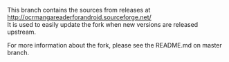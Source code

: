 This branch contains the sources from releases at http://ocrmangareaderforandroid.sourceforge.net/  
It is used to easily update the fork when new versions are released upstream.

For more information about the fork, please see the README.md on master branch.
